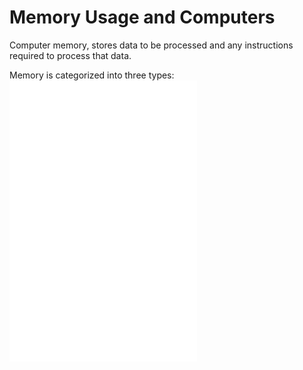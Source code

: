 # Memory Usage and Computers

Computer memory, stores data to be processed and any instructions required to process that data.

 Memory is categorized into three types:
![Cache Memory](Sections/Memory%20Usage%20Items/Cache%20Memory.md)
![Primary Memory](Sections/Memory%20Usage%20Items/Primary%20Memory.md)
![Secondary Memory](Sections/Memory%20Usage%20Items/Secondary%20Memory.md)